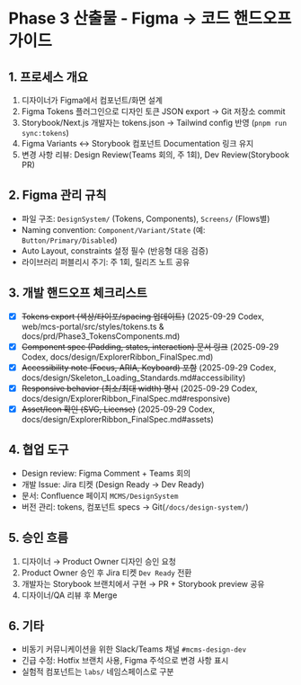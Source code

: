 # Phase 3 산출물 - Figma → 코드 핸드오프 가이드

## 1. 프로세스 개요
1. 디자이너가 Figma에서 컴포넌트/화면 설계
2. Figma Tokens 플러그인으로 디자인 토큰 JSON export → Git 저장소 commit
3. Storybook/Next.js 개발자는 tokens.json → Tailwind config 반영 (`pnpm run sync:tokens`)
4. Figma Variants ↔ Storybook 컴포넌트 Documentation 링크 유지
5. 변경 사항 리뷰: Design Review(Teams 회의, 주 1회), Dev Review(Storybook PR)

## 2. Figma 관리 규칙
- 파일 구조: `DesignSystem/` (Tokens, Components), `Screens/` (Flows별)
- Naming convention: `Component/Variant/State` (예: `Button/Primary/Disabled`)
- Auto Layout, constraints 설정 필수 (반응형 대응 검증)
- 라이브러리 퍼블리시 주기: 주 1회, 릴리즈 노트 공유

## 3. 개발 핸드오프 체크리스트
- [x] ~~Tokens export (색상/타이포/spacing 업데이트)~~ (2025-09-29 Codex, web/mcs-portal/src/styles/tokens.ts & docs/prd/Phase3_TokensComponents.md)
- [x] ~~Component spec (Padding, states, interaction) 문서 링크~~ (2025-09-29 Codex, docs/design/ExplorerRibbon_FinalSpec.md)
- [x] ~~Accessibility note (Focus, ARIA, Keyboard) 포함~~ (2025-09-29 Codex, docs/design/Skeleton_Loading_Standards.md#accessibility)
- [x] ~~Responsive behavior (최소/최대 width) 명시~~ (2025-09-29 Codex, docs/design/ExplorerRibbon_FinalSpec.md#responsive)
- [x] ~~Asset/Icon 확인 (SVG, License)~~ (2025-09-29 Codex, docs/design/ExplorerRibbon_FinalSpec.md#assets)

## 4. 협업 도구
- Design review: Figma Comment + Teams 회의
- 개발 Issue: Jira 티켓 (Design Ready → Dev Ready)
- 문서: Confluence 페이지 `MCMS/DesignSystem`
- 버전 관리: tokens, 컴포넌트 specs → Git(`/docs/design-system/`)

## 5. 승인 흐름
1. 디자이너 → Product Owner 디자인 승인 요청
2. Product Owner 승인 후 Jira 티켓 `Dev Ready` 전환
3. 개발자는 Storybook 브랜치에서 구현 → PR + Storybook preview 공유
4. 디자이너/QA 리뷰 후 Merge

## 6. 기타
- 비동기 커뮤니케이션을 위한 Slack/Teams 채널 `#mcms-design-dev`
- 긴급 수정: Hotfix 브랜치 사용, Figma 주석으로 변경 사항 표시
- 실험적 컴포넌트는 `labs/` 네임스페이스로 구분
